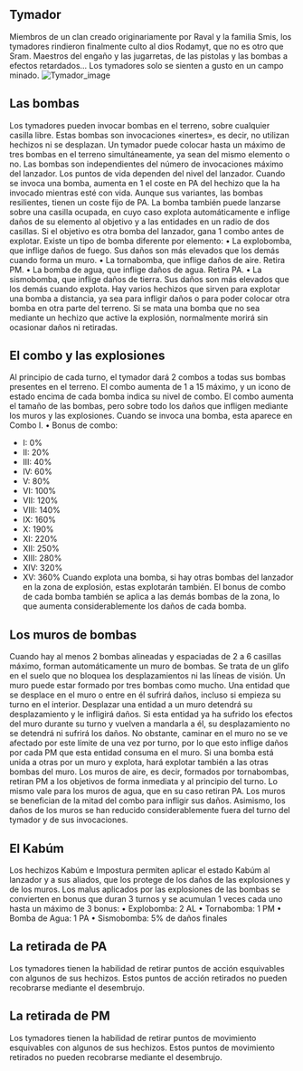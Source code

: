 ## Tymador
Miembros de un clan creado originariamente por Raval y la familia Smis, los tymadores rindieron finalmente culto al dios Rodamyt, que no es otro que Sram. Maestros del engaño y las jugarretas, de las pistolas y las bombas a efectos retardados... Los tymadores solo se sienten a gusto en un campo minado.
![Tymador_image](https://cdn.discordapp.com/attachments/1103795819691376721/1103796896604110938/13.png)

## Las bombas
Los tymadores pueden invocar bombas en el terreno, sobre cualquier casilla libre. Estas bombas son invocaciones «inertes», es decir, no utilizan hechizos ni se desplazan.
Un tymador puede colocar hasta un máximo de tres bombas en el terreno simultáneamente, ya sean del mismo elemento o no. Las bombas son independientes del número de invocaciones máximo del lanzador. Los puntos de vida dependen del nivel del lanzador.
Cuando se invoca una bomba, aumenta en 1 el coste en PA del hechizo que la ha invocado mientras esté con vida. Aunque sus variantes, las bombas resilientes, tienen un coste fijo de PA.
La bomba también puede lanzarse sobre una casilla ocupada, en cuyo caso explota automáticamente e inflige daños de su elemento al objetivo y a las entidades en un radio de dos casillas. Si el objetivo es otra bomba del lanzador, gana 1 combo antes de explotar.
Existe un tipo de bomba diferente por elemento:
• La explobomba, que inflige daños de fuego. Sus daños son más elevados que los demás cuando forma un muro.
• La tornabomba, que inflige daños de aire. Retira PM.
• La bomba de agua, que inflige daños de agua. Retira PA.
• La sismobomba, que inflige daños de tierra. Sus daños son más elevados que los demás cuando explota.
Hay varios hechizos que sirven para explotar una bomba a distancia, ya sea para infligir daños o para poder colocar otra bomba en otra parte del terreno.
Si se mata una bomba que no sea mediante un hechizo que active la explosión, normalmente morirá sin ocasionar daños ni retiradas.

## El combo y las explosiones
Al principio de cada turno, el tymador dará 2 combos a todas sus bombas presentes en el terreno. El combo aumenta de 1 a 15 máximo, y un icono de estado encima de cada bomba indica su nivel de combo. 
El combo aumenta el tamaño de las bombas, pero sobre todo los daños que infligen mediante los muros y las explosiones. 
Cuando se invoca una bomba, esta aparece en Combo I.
• Bonus de combo:
- I: 0%
- II: 20%
- III: 40%
- IV: 60%
- V: 80%
- VI: 100%
- VII: 120%
- VIII: 140%
- IX: 160%
- X: 190%
- XI: 220%
- XII: 250%
- XIII: 280%
- XIV: 320%
- XV: 360%
Cuando explota una bomba, si hay otras bombas del lanzador en la zona de explosión, estas explotarán también. El bonus de combo de cada bomba también se aplica a las demás bombas de la zona, lo que aumenta considerablemente los daños de cada bomba.

## Los muros de bombas
Cuando hay al menos 2 bombas alineadas y espaciadas de 2 a 6 casillas máximo, forman automáticamente un muro de bombas. Se trata de un glifo en el suelo que no bloquea los desplazamientos ni las líneas de visión. Un muro puede estar formado por tres bombas como mucho.
Una entidad que se desplace en el muro o entre en él sufrirá daños, incluso si empieza su turno en el interior.
Desplazar una entidad a un muro detendrá su desplazamiento y le infligirá daños. Si esta entidad ya ha sufrido los efectos del muro durante su turno y vuelven a mandarla a él, su desplazamiento no se detendrá ni sufrirá los daños.
No obstante, caminar en el muro no se ve afectado por este límite de una vez por turno, por lo que esto inflige daños por cada PM que esta entidad consuma en el muro.
Si una bomba está unida a otras por un muro y explota, hará explotar también a las otras bombas del muro.
Los muros de aire, es decir, formados por tornabombas, retiran PM a los objetivos de forma inmediata y al principio del turno. Lo mismo vale para los muros de agua, que en su caso retiran PA.
Los muros se benefician de la mitad del combo para infligir sus daños. Asimismo, los daños de los muros se han reducido considerablemente fuera del turno del tymador y de sus invocaciones.

## El Kabúm
Los hechizos Kabúm e Impostura permiten aplicar el estado Kabúm al lanzador y a sus aliados, que los protege de los daños de las explosiones y de los muros. Los malus aplicados por las explosiones de las bombas se convierten en bonus que duran 3 turnos y se acumulan 1 veces cada uno hasta un máximo de 3 bonus: 
• Explobomba: 2 AL
• Tornabomba: 1 PM
• Bomba de Agua: 1 PA
• Sismobomba: 5% de daños finales

## La retirada de PA
Los tymadores tienen la habilidad de retirar puntos de acción esquivables con algunos de sus hechizos.
Estos puntos de acción retirados no pueden recobrarse mediante el desembrujo.

## La retirada de PM
Los tymadores tienen la habilidad de retirar puntos de movimiento esquivables con algunos de sus hechizos.
Estos puntos de movimiento retirados no pueden recobrarse mediante el desembrujo.